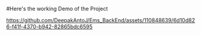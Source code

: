 #Here's the working Demo of the Project

https://github.com/DeepakAntoJ/Ems_BackEnd/assets/110848639/6d10d826-f41f-4370-b942-82865bdc6595
